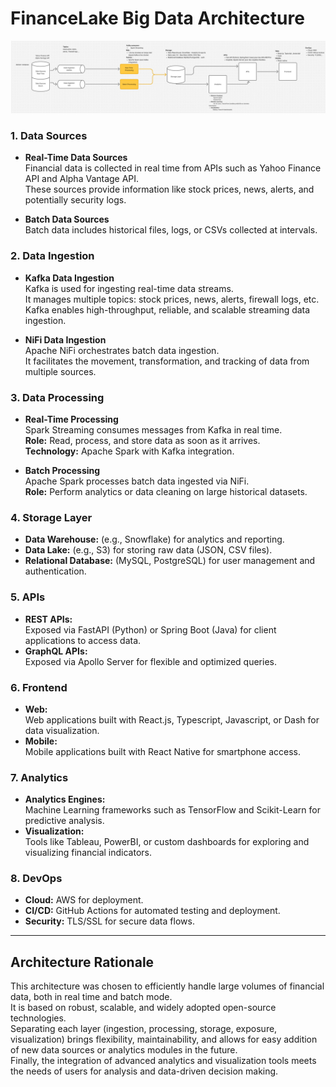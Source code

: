 # FinanceLake Big Data Architecture

![Architecture Diagram](architecture-diagram.png)

### 1. Data Sources

- **Real-Time Data Sources**  
  Financial data is collected in real time from APIs such as Yahoo Finance API and Alpha Vantage API.  
  These sources provide information like stock prices, news, alerts, and potentially security logs.

- **Batch Data Sources**  
  Batch data includes historical files, logs, or CSVs collected at intervals.

### 2. Data Ingestion

- **Kafka Data Ingestion**  
  Kafka is used for ingesting real-time data streams.  
  It manages multiple topics: stock prices, news, alerts, firewall logs, etc.  
  Kafka enables high-throughput, reliable, and scalable streaming data ingestion.

- **NiFi Data Ingestion**  
  Apache NiFi orchestrates batch data ingestion.  
  It facilitates the movement, transformation, and tracking of data from multiple sources.

### 3. Data Processing

- **Real-Time Processing**  
  Spark Streaming consumes messages from Kafka in real time.  
  **Role:** Read, process, and store data as soon as it arrives.  
  **Technology:** Apache Spark with Kafka integration.

- **Batch Processing**  
  Apache Spark processes batch data ingested via NiFi.  
  **Role:** Perform analytics or data cleaning on large historical datasets.

### 4. Storage Layer

- **Data Warehouse:** (e.g., Snowflake) for analytics and reporting.
- **Data Lake:** (e.g., S3) for storing raw data (JSON, CSV files).
- **Relational Database:** (MySQL, PostgreSQL) for user management and authentication.

### 5. APIs

- **REST APIs:**  
  Exposed via FastAPI (Python) or Spring Boot (Java) for client applications to access data.
- **GraphQL APIs:**  
  Exposed via Apollo Server for flexible and optimized queries.

### 6. Frontend

- **Web:**  
  Web applications built with React.js, Typescript, Javascript, or Dash for data visualization.
- **Mobile:**  
  Mobile applications built with React Native for smartphone access.

### 7. Analytics

- **Analytics Engines:**  
  Machine Learning frameworks such as TensorFlow and Scikit-Learn for predictive analysis.
- **Visualization:**  
  Tools like Tableau, PowerBI, or custom dashboards for exploring and visualizing financial indicators.

### 8. DevOps

- **Cloud:** AWS for deployment.
- **CI/CD:** GitHub Actions for automated testing and deployment.
- **Security:** TLS/SSL for secure data flows.

---

## Architecture Rationale

This architecture was chosen to efficiently handle large volumes of financial data, both in real time and batch mode.  
It is based on robust, scalable, and widely adopted open-source technologies.  
Separating each layer (ingestion, processing, storage, exposure, visualization) brings flexibility, maintainability, and allows for easy addition of new data sources or analytics modules in the future.  
Finally, the integration of advanced analytics and visualization tools meets the needs of users for analysis and data-driven decision making.


